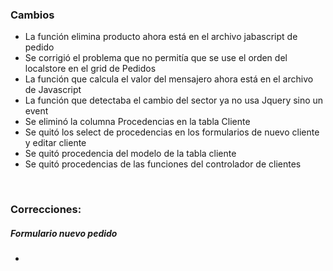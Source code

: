 <h3>Cambios</h3>
<ul>
    <li>La función elimina producto ahora está en el archivo jabascript de pedido</li>
    <li>Se corrigió el problema que no permitía que se use el orden del localstore en el grid de Pedidos</li>
    <li>La función que calcula el valor del mensajero ahora está en el archivo de Javascript</li>
    <li>La función que detectaba el cambio del sector ya no usa Jquery sino un event</li>
    <li>Se eliminó la columna Procedencias en la tabla Cliente</li>
    <li>Se quitó los select de procedencias en los formularios de nuevo cliente y editar cliente</li>
    <li>Se quitó procedencia del modelo de la tabla cliente</li>
    <li>Se quitó procedencias de las funciones del controlador de clientes</li>
</ul>

</br>

<h3>Correcciones:</h3>

<h5>Formulario nuevo pedido</h5>
<ul>
    <li></li>

</ul>